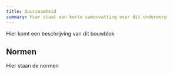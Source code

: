 ```yaml
---
title: Duurzaamheid
summary: Hier staat een korte samenvatting over dit onderwerp
---
```


Hier komt een beschrijving van dit bouwblok

## Normen
Hier staan de normen
